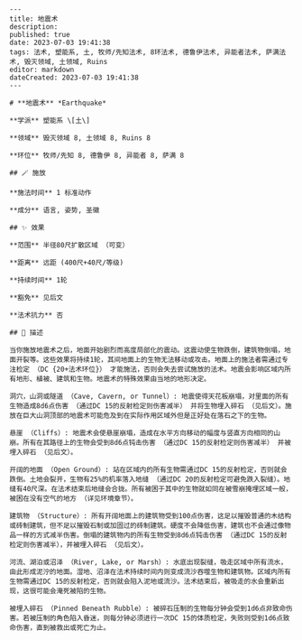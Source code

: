 
    ---
    title: 地震术
    description: 
    published: true
    date: 2023-07-03 19:41:38
    tags: 法术, 塑能系, 土, 牧师/先知法术, 8环法术, 德鲁伊法术, 异能者法术, 萨满法术, 毁灭领域, 土领域, Ruins
    editor: markdown
    dateCreated: 2023-07-03 19:41:38
    ---

    # **地震术** *Earthquake*

    **学派** 塑能系 \[土\] 

    **领域** 毁灭领域 8, 土领域 8, Ruins 8

    **环位** 牧师/先知 8, 德鲁伊 8, 异能者 8, 萨满 8

    ## 🪄 施放

    **施法时间** 1 标准动作

    **成分** 语言, 姿势, 圣徽

    ## ✨ 效果  

    **范围** 半径80尺扩散区域 （可变）

    **距离** 远距 (400尺+40尺/等级)  

    **持续时间** 1轮 

    **豁免** 见后文

    **法术抗力** 否

    ## 📖 描述

    当你施放地震术之后，地面开始剧烈而高度局部化的震动。这震动使生物跌倒，建筑物倒塌，地面开裂等。这些效果将持续1轮，其间地面上的生物无法移动或攻击。地面上的施法者需通过专注检定 （DC {20+法术环位}） 才能施法，否则会失去尝试施放的法术。地震会影响区域内所有地形、植被、建筑和生物。地震术的特殊效果由当地的地形决定。

    洞穴，山洞或隧道 （Cave, Cavern, or Tunnel）: 地震使得天花板崩塌，对里面的所有生物造成8d6点伤害 （通过DC 15的反射检定则伤害减半） 并将生物埋入碎石 （见后文）。施放在巨大山洞顶部的地震术可能危及到在实际作用区域外但是正好处在落石之下的生物。

    悬崖 （Cliffs）: 地震术会使悬崖崩塌，造成在水平方向移动的幅度与竖直方向相同的山崩。所有在其路径上的生物会受到8d6点钝击伤害 （通过DC 15的反射检定则伤害减半） 并被埋入碎石 （见后文）。

    开阔的地面 （Open Ground）: 站在区域内的所有生物需通过DC 15的反射检定，否则就会跌倒。土地会裂开，生物有25%的机率落入地缝 （通过DC 20的反射检定可避免跌入裂缝）。地缝有40尺深。在法术结束后地缝会合拢。所有被困于其中的生物就如同在被雪崩掩埋区域一般，被困在没有空气的地方 （详见环境章节）。

    建筑物 （Structure）: 所有开阔地面上的建筑物受到100点伤害，这足以摧毁普通的木结构或砖制建筑，但不足以摧毁石制或加固过的砖制建筑。硬度不会降低伤害，建筑也不会通过像物品一样的方式减半伤害。倒塌的建筑物内的所有生物受到8d6点钝击伤害 （通过DC 15的反射检定则伤害减半），并被埋入碎石 （见后文）。

    河流、湖泊或沼泽 （River, Lake, or Marsh）: 水底出现裂缝，吸走区域中所有流水，由此形成泥泞的地面。湿地、沼泽在法术持续时间内则变成流沙吞噬生物和建筑物。区域内所有生物需通过DC 15的反射检定，否则就会陷入泥地或流沙。法术结束后，被吸走的水会重新出现，这很可能会淹死被陷的生物。

    被埋入碎石 （Pinned Beneath Rubble）: 被碎石压制的生物每分钟会受到1d6点非致命伤害。若被压制的角色陷入昏迷，则每分钟必须进行一次DC 15的体质检定，失败则受到1d6点致命伤害，直到被救出或死亡为止。
    